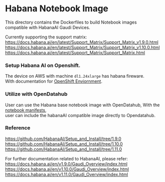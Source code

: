 # Habana Notebook Image
This directory contains the Dockerfiles to build Notebook images compatible with HabanaAI Gaudi Devices.  

Currently supporting the support matrix:  
https://docs.habana.ai/en/latest/Support_Matrix/Support_Matrix_v1.9.0.html   
https://docs.habana.ai/en/latest/Support_Matrix/Support_Matrix_v1.10.0.html   
https://docs.habana.ai/en/latest/Support_Matrix/Support_Matrix.html  


### Setup Habana AI on Openshift.  

The device on AWS with machine `dl1.24xlarge` has habana fireware.  
With documentation for [OpenShift Enviornment](https://docs.habana.ai/en/latest/Orchestration/HabanaAI_Operator/index.html?highlight=openshift).  


### Utilize with OpenDatahub

User can use the Habana base notebook image with OpenDatahub, 
With the [notebook manifests](../manifests/base/jupyter-habana-notebook-imagestream.yaml),  
user can include the habanaAI compatible image directly to Opendatahub.

### Reference  

https://github.com/HabanaAI/Setup_and_Install/tree/1.9.0  
https://github.com/HabanaAI/Setup_and_Install/tree/1.10.0  
https://github.com/HabanaAI/Setup_and_Install/tree/1.11.0  


For further documentation related to HabanaAI, please refer:  
https://docs.habana.ai/en/v1.9.0/Gaudi_Overview/index.html   
https://docs.habana.ai/en/v1.10.0/Gaudi_Overview/index.html  
https://docs.habana.ai/en/v1.11.0/Gaudi_Overview/index.html  
